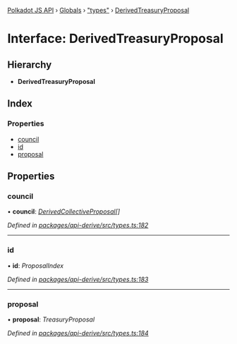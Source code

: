 [Polkadot JS API](../README.md) › [Globals](../globals.md) › ["types"](../modules/_types_.md) › [DerivedTreasuryProposal](_types_.derivedtreasuryproposal.md)

# Interface: DerivedTreasuryProposal

## Hierarchy

* **DerivedTreasuryProposal**

## Index

### Properties

* [council](_types_.derivedtreasuryproposal.md#council)
* [id](_types_.derivedtreasuryproposal.md#id)
* [proposal](_types_.derivedtreasuryproposal.md#proposal)

## Properties

###  council

• **council**: *[DerivedCollectiveProposal](_types_.derivedcollectiveproposal.md)[]*

*Defined in [packages/api-derive/src/types.ts:182](https://github.com/polkadot-js/api/blob/ddd5eab7f/packages/api-derive/src/types.ts#L182)*

___

###  id

• **id**: *ProposalIndex*

*Defined in [packages/api-derive/src/types.ts:183](https://github.com/polkadot-js/api/blob/ddd5eab7f/packages/api-derive/src/types.ts#L183)*

___

###  proposal

• **proposal**: *TreasuryProposal*

*Defined in [packages/api-derive/src/types.ts:184](https://github.com/polkadot-js/api/blob/ddd5eab7f/packages/api-derive/src/types.ts#L184)*
